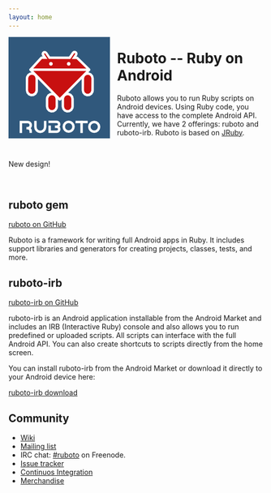 ```yaml
---
layout: home
---
```


<img style="float:left ; padding-right: 1em" src="ruboto.png" />
<!--
<img style="float:right" src="ruboto.png" />
-->

# Ruboto -- Ruby on Android

Ruboto allows you to run Ruby scripts on Android devices.  Using Ruby code, you have access to the complete Android API.  Currently, we have 2 offerings:  ruboto and ruboto-irb.  Ruboto is based on [JRuby](http://jruby.org).

<br clear="all"/>

New design!

<br clear="all"/>

## ruboto gem

[ruboto on GitHub](http://github.com/ruboto/ruboto/)

Ruboto is a framework for writing full Android apps in Ruby.  It includes support libraries and generators for creating projects, classes, tests, and more.

## ruboto-irb

[ruboto-irb on GitHub](http://github.com/ruboto/ruboto-irb/)

ruboto-irb is an Android application installable from the Android Market and includes an IRB (Interactive Ruby) console and also allows you to run predefined or uploaded scripts.  All scripts can interface with the full Android API.  You can also create shortcuts to scripts directly from the home screen.

You can install ruboto-irb from the Android Market or download it directly to your Android device here:

[ruboto-irb download](http://www.androidzoom.com/android_applications/tools/ruboto-irb-ruby-on-android_hwcd_download.html)

## Community

* [Wiki](https://github.com/ruboto/ruboto/wiki)
* [Mailing list](http://groups.google.com/group/ruboto)
* IRC chat: [#ruboto](irc://irc.freenode.net/ruboto) on Freenode.
* [Issue tracker](https://github.com/ruboto/ruboto/issues)
* [Continuos Integration](http://ci.jruby.org/view/Ruboto/)
* [Merchandise](http://www.cafepress.co.uk/ruboto)
